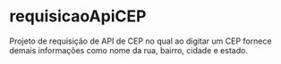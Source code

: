 # requisicaoApiCEP
Projeto de requisição de API de CEP no qual ao digitar um CEP fornece demais informações como nome da rua, bairro, cidade e estado.
